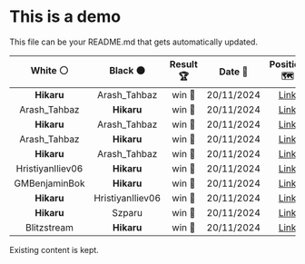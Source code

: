 # This is a demo

This file can be your README.md that gets automatically updated.

<!--START_SECTION:chessStats-->
<!-- Automatically generated with https://github.com/Balastrong/chess-stats-action -->

| White ⚪ | Black ⚫ | Result 🏆 | Date 📅 | Position 🗺️ |
|:---:|:---:|:---:|:---:|:---:|
| **Hikaru** | Arash_Tahbaz | win 🥇 | 20/11/2024 | <a href="http://www.ee.unb.ca/cgi-bin/tervo/fen.pl?select=3k4/1Rn2r2/2B1p3/3pP1K1/3Pb1P1/8/8/8 b - -">Link</a> |
| Arash_Tahbaz | **Hikaru** | win 🥇 | 20/11/2024 | <a href="http://www.ee.unb.ca/cgi-bin/tervo/fen.pl?select=1r4k1/pp2p2p/3p2p1/2pPn3/P1Pb4/1P3rPq/1N1QBP1P/R4R1K w - -">Link</a> |
| **Hikaru** | Arash_Tahbaz | win 🥇 | 20/11/2024 | <a href="http://www.ee.unb.ca/cgi-bin/tervo/fen.pl?select=8/ppR5/5pkb/8/6P1/1P1p1pK1/P4P2/8 w - -">Link</a> |
| Arash_Tahbaz | **Hikaru** | win 🥇 | 20/11/2024 | <a href="http://www.ee.unb.ca/cgi-bin/tervo/fen.pl?select=6rk/pp6/3p4/3q4/8/2P4P/PP6/R1B1Q1K1 w - -">Link</a> |
| **Hikaru** | Arash_Tahbaz | win 🥇 | 20/11/2024 | <a href="http://www.ee.unb.ca/cgi-bin/tervo/fen.pl?select=8/8/1n1k2Bp/3p4/pPnP4/P1N1p3/8/2B1KN2 b - -">Link</a> |
| HristiyanIliev06 | **Hikaru** | win 🥇 | 20/11/2024 | <a href="http://www.ee.unb.ca/cgi-bin/tervo/fen.pl?select=8/3Rbk1p/4p3/3nPP2/2R1Kr2/3P4/7P/8 w - -">Link</a> |
| GMBenjaminBok | **Hikaru** | win 🥇 | 20/11/2024 | <a href="http://www.ee.unb.ca/cgi-bin/tervo/fen.pl?select=7k/1pp5/3p3B/3PbB2/2P1P1PP/p7/r7/6K1 w - -">Link</a> |
| **Hikaru** | HristiyanIliev06 | win 🥇 | 20/11/2024 | <a href="http://www.ee.unb.ca/cgi-bin/tervo/fen.pl?select=2b1r3/pp3kqp/3R2NP/1Pp1p1Q1/2P5/3P4/1P4P1/6K1 b - -">Link</a> |
| **Hikaru** | Szparu | win 🥇 | 20/11/2024 | <a href="http://www.ee.unb.ca/cgi-bin/tervo/fen.pl?select=r6r/3k4/pq2pp1p/2bpN3/Q7/8/PPP2PPP/4RK1R b - -">Link</a> |
| Blitzstream | **Hikaru** | win 🥇 | 20/11/2024 | <a href="http://www.ee.unb.ca/cgi-bin/tervo/fen.pl?select=6r1/8/8/8/3k1K2/5R2/8/8 w - -">Link</a> |

<!--END_SECTION:chessStats-->

Existing content is kept.
